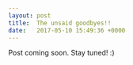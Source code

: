```yaml
---
layout: post
title:  The unsaid goodbyes!!
date:   2017-05-10 15:49:36 +0000
---
```



Post coming soon. Stay tuned! :)